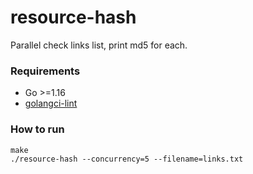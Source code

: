 # resource-hash

Parallel check links list, print md5 for each.

### Requirements

* Go >=1.16
* [golangci-lint](https://golangci-lint.run/usage/install/)

### How to run

```shell
make
./resource-hash --concurrency=5 --filename=links.txt
```